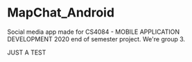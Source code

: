 # MapChat_Android
Social media app made for CS4084 - MOBILE APPLICATION DEVELOPMENT 2020 end of semester project. We're group 3.


JUST A TEST
